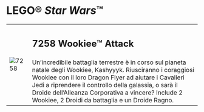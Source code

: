 # LEGO® *Star Wars*™

<table>
<tbody>
  <tr>
    <td rowspan="2"><img src="https://www.lego.com/cdn/product-assets/product.img.pri/7258_prod.jpg" alt="7258"></td>
    <td>
      <h2>7258 Wookiee™ Attack</h2>
    </td>
  </tr>
  <tr>
    <td valign="top">Un’incredibile battaglia terrestre è in corso sul pianeta natale degli Wookiee, Kashyyyk. Riusciranno i coraggiosi Wookiee con il loro Dragon Flyer ad aiutare i Cavalieri Jedi a riprendere il controllo della galassia, o sarà il Droide dell’Alleanza Corporativa a vincere? Include 2 Wookiee, 2 Droidi da battaglia e un Droide Ragno.</td>
  </tr>
</tbody>
</table>